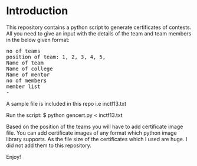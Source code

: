 Introduction
============
This repository contains a python script to generate certificates of contests. All you need to give an input with the details of the team and team members in the below given format: 

<pre>
no of teams
position of team: 1, 2, 3, 4, 5,
Name of team
Name of college
Name of mentor
no of members
member list
-
</pre>

A sample file is included in this repo i.e inctf13.txt

Run the script:
$ python gencert.py < inctf13.txt 

Based on the position of the teams you will have to add certificate image file. You can add certificate images of any format which python image library supports. As the file size of the certificates which I used are huge. I did not add them to this repository.

Enjoy!

